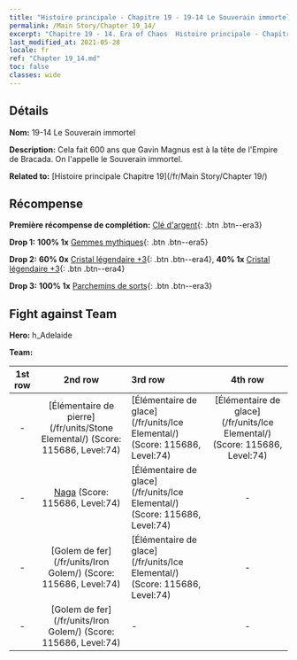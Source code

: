 ```yaml
---
title: "Histoire principale - Chapitre 19 - 19-14 Le Souverain immortel"
permalink: /Main Story/Chapter 19_14/
excerpt: "Chapitre 19 - 14. Era of Chaos  Histoire principale - Chapitre 19_14. 19-14 Le Souverain immortel"
last_modified_at: 2021-05-28
locale: fr
ref: "Chapter 19_14.md"
toc: false
classes: wide
---
```


## Détails

 **Nom:** 19-14 Le Souverain immortel

 **Description:** Cela fait 600 ans que Gavin Magnus est à la tête de l'Empire de Bracada. On l'appelle le Souverain immortel.

 **Related to:** [Histoire principale Chapitre 19](/fr/Main Story/Chapter 19/)

## Récompense

 **Première récompense de complétion:** [Clé d'argent](/ItemsFR/con_693/){: .btn .btn--era3}

 **Drop 1:** **100% 1x** [Gemmes mythiques](/ItemsFR/mat_65/){: .btn .btn--era5}

 **Drop 2:** **60% 0x** [Cristal légendaire +3](/ItemsFR/mat_59/){: .btn .btn--era4}, **40% 1x** [Cristal légendaire +3](/ItemsFR/mat_59/){: .btn .btn--era4}

 **Drop 3:** **100% 1x** [Parchemins de sorts](/ItemsFR/con_694/){: .btn .btn--era3}


## Fight against Team
 **Hero:** h_Adelaide

 **Team:**


  | 1st row | 2nd row | 3rd row | 4th row |
  |:----:|:----:|:----|:----:|
  | - | [Élémentaire de pierre](/fr/units/Stone Elemental/) (Score: 115686, Level:74)  | [Élémentaire de glace](/fr/units/Ice Elemental/) (Score: 115686, Level:74)  | [Élémentaire de glace](/fr/units/Ice Elemental/) (Score: 115686, Level:74)  |
  | - | [Naga](/fr/units/Naga/) (Score: 115686, Level:74)  | [Élémentaire de glace](/fr/units/Ice Elemental/) (Score: 115686, Level:74)  | - |
  | - | [Golem de fer](/fr/units/Iron Golem/) (Score: 115686, Level:74)  | [Élémentaire de glace](/fr/units/Ice Elemental/) (Score: 115686, Level:74)  | - |
  | - | [Golem de fer](/fr/units/Iron Golem/) (Score: 115686, Level:74)  | - | - |


